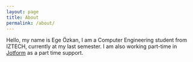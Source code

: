 ```yaml
---
layout: page
title: About
permalink: /about/
---
```


Hello, my name is Ege Özkan, I am a Computer Engineering student from IZTECH, currently at my last semester. I am
also working part-time in [Jotform](https://www.jotform.com/)
as a part time support.
